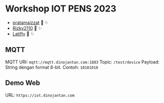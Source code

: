 # Workshop IOT PENS 2023

- [pratamaizzat](https://github.com/pratamaizzat) :star2: :sparkles:
- [Rizky2110](https://github.com/Rizky2110) :star2: :sparkles:
- [Latifly](https://github.com/Latifly) :star2: :sparkles:


## MQTT

MQTT URI: `mqtt://mqtt.dinojantan.com:1883`
Topic: `/test/device`
Payload: String dengan format 8-bit. Contoh: `10101010`


## Demo Web

URL: `https://iot.dinojantan.com`
